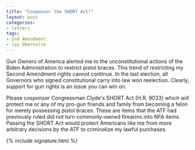 ```yaml
---
title: "Cosponsor the SHORT Act!"
layout: post
categories:
- letters
tags:
- 2nd Amendment
- Jay Obernolte
---
```


Gun Owners of America alerted me to the unconstitutional actions of the Biden Administration to restrict pistol braces. This trend of restricting my Second Amendment rights cannot continue. In the last election, all Governors who signed constitutional carry into law won reelection. Clearly, support for gun rights is an issue you can win on.

Please cosponsor Congressman Clyde's SHORT Act (H.R. 9033) which will protect me or any of my pro-gun friends and family from becoming a felon for merely possessing pistol braces. These are items that the ATF had previously ruled did not turn commonly-owned firearms into NFA items. Passing the SHORT Act would protect Americans like me from more arbitrary decisions by the ATF to criminalize my lawful purchases.

{% include signature.html %}
